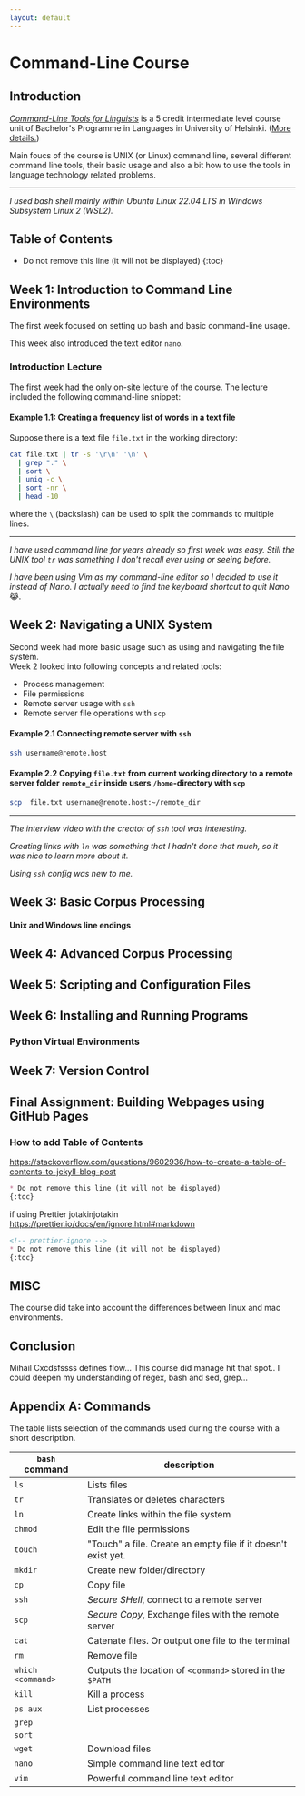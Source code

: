 ```yaml
---
layout: default
---
```


# Command-Line Course

## Introduction

[_Command-Line Tools for Linguists_](https://studies.helsinki.fi/kurssit/toteutus/hy-opt-cur-2324-261401a1-c550-4436-91b9-7edf4a1a3b57) is a 5 credit intermediate level course unit of Bachelor's Programme in Languages in University of Helsinki.
([More details.](https://studies.helsinki.fi/courses/course-unit/otm-92ee484e-456b-409f-a397-d9d2b6e40a2f/KIK-LG221))

Main foucs of the course is UNIX (or Linux) command line, several different command line tools, their basic usage and also a bit how to use the tools in language technology related problems.

---

_I used bash shell mainly within Ubuntu Linux 22.04 LTS in Windows Subsystem Linux 2 (WSL2)._

## Table of Contents

<!-- prettier-ignore -->
* Do not remove this line (it will not be displayed)
{:toc}

## Week 1: Introduction to Command Line Environments

The first week focused on setting up bash and basic command-line usage.

This week also introduced the text editor `nano`.

### Introduction Lecture

The first week had the only on-site lecture of the course.
The lecture included the following command-line snippet:

<!-- Koodiesimerkki -->

#### Example 1.1: Creating a frequency list of words in a text file

Suppose there is a text file `file.txt` in the working directory:

```bash
cat file.txt | tr -s '\r\n' '\n' \
  | grep "." \
  | sort \
  | uniq -c \
  | sort -nr \
  | head -10

```

where the `\` (backslash) can be used to split the commands to multiple lines.

---

_I have used command line for years already so first week was easy._
_Still the UNIX tool `tr` was something I don't recall ever using or seeing before._

_I have been using Vim as my command-line editor so I decided to use it instead of Nano._
_I actually need to find the keyboard shortcut to quit Nano_ 😹.

## Week 2: Navigating a UNIX System

Second week had more basic usage such as using and navigating the file system.  
Week 2 looked into following concepts and related tools:

- Process management
- File permissions
- Remote server usage with `ssh`
- Remote server file operations with `scp`

<!-- Koodiesimerkki -->

#### Example 2.1 Connecting remote server with `ssh`

```bash
ssh username@remote.host
```

#### Example 2.2 Copying `file.txt` from current working directory to a remote server folder `remote_dir` inside users `/home`-directory with `scp`

```bash
scp  file.txt username@remote.host:~/remote_dir
```

---

_The interview video with the creator of `ssh` tool was interesting._

_Creating links with `ln` was something that I hadn't done that much, so it was nice to learn more about it._

_Using `ssh` config was new to me._

## Week 3: Basic Corpus Processing

<!-- Koodiesimerkki -->

#### Unix and Windows line endings

## Week 4: Advanced Corpus Processing

<!-- Koodiesimerkki -->

## Week 5: Scripting and Configuration Files

<!-- Koodiesimerkki -->

## Week 6: Installing and Running Programs

### Python Virtual Environments

<!-- Koodiesimerkki -->

## Week 7: Version Control

<!-- Koodiesimerkki -->

## Final Assignment: Building Webpages using GitHub Pages

### How to add Table of Contents

https://stackoverflow.com/questions/9602936/how-to-create-a-table-of-contents-to-jekyll-blog-post

<!-- prettier-ignore -->
```markdown
* Do not remove this line (it will not be displayed)
{:toc}

```

if using Prettier jotakinjotakin
https://prettier.io/docs/en/ignore.html#markdown

```markdown
<!-- prettier-ignore -->
* Do not remove this line (it will not be displayed)
{:toc}
```

## MISC

The course did take into account the differences between linux and mac environments.

## Conclusion

Mihail Cxcdsfssss defines flow...
This course did manage hit that spot..
I could deepen my understanding of regex, bash and sed, grep...

## Appendix A: Commands

The table lists selection of the commands used during the course with a short description.

| `bash` command    | description                                                   |
| ----------------- | ------------------------------------------------------------- |
| `ls`              | Lists files                                                   |
| `tr`              | Translates or deletes characters                              |
| `ln`              | Create links within the file system                           |
| `chmod`           | Edit the file permissions                                     |
| `touch`           | "Touch" a file. Create an empty file if it doesn't exist yet. |
| `mkdir`           | Create new folder/directory                                   |
| `cp`              | Copy file                                                     |
| `ssh`             | _Secure SHell_, connect to a remote server                    |
| `scp`             | _Secure Copy_, Exchange files with the remote server          |
| `cat`             | Catenate files. Or output one file to the terminal            |
| `rm`              | Remove file                                                   |
| `which <command>` | Outputs the location of `<command>` stored in the `$PATH`     |
| `kill`            | Kill a process                                                |
| `ps aux`          | List processes                                                |
| `grep`            |                                                               |
| `sort`            |                                                               |
| `wget`            | Download files                                                |
| `nano`            | Simple command line text editor                               |
| `vim`             | Powerful command line text editor                             |
